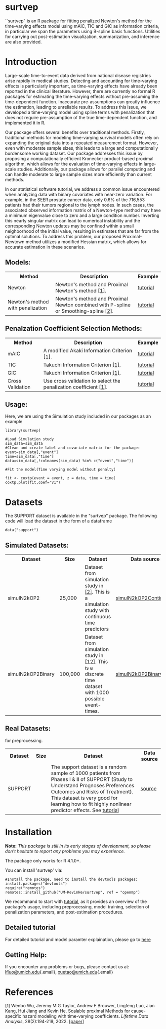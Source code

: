 # surtvep

``surtvep" is an R package for fitting penalized Newton's method 
for the time-varying effects model using mAIC, TIC and GIC as information criteria, 
in particular we span the parameters using B-spline basis functions. Utilities for carrying 
out post-estimation visualization, summarization, and inference are also provided.

# Introduction

Large-scale time-to-event data derived from national disease registries arise rapidly in medical studies. Detecting and accounting for time-varying effects is particularly important, as time-varying effects have already been reported in the clinical literature. However, there are currently no formal R packages for estimating the time-varying effects without pre-assuming the time-dependent function. Inaccurate pre-assumptions can greatly influence the estimation, leading to unreliable results. To address this issue, we developed a time-varying model using spline terms with penalization that does not require pre-assumption of the true time-dependent function, and implemented it in R.

Our package offers several benefits over traditional methods. Firstly, traditional methods for modeling time-varying survival models often rely on expanding the original data into a repeated measurement format. However, even with moderate sample sizes, this leads to a large and computationally burdensome working dataset. Our package addresses this issue by proposing a computationally efficient Kronecker product-based proximal algorithm, which allows for the evaluation of time-varying effects in large-scale studies. Additionally, our package allows for parallel computing and can handle moderate to large sample sizes more efficiently than current methods.


In our statistical software tutorial, we address a common issue encountered when analyzing data with binary covariates with near-zero variation. For example, in the SEER prostate cancer data, only 0.6% of the 716,553 patients had their tumors regional to the lymph nodes. In such cases, the associated observed information matrix of a Newton-type method may have a minimum eigenvalue close to zero and a large condition number. Inverting this nearly singular matrix can lead to numerical instability and the corresponding Newton updates may be confined within a small neighborhood of the initial value, resulting in estimates that are far from the optimal solutions. To address this problem, our proposed Proximal-Newtown method utilizes a modified Hessian matrix, which allows for accurate estimation in these scenarios.

## Models:
<table>
    <tr>
        <th>Method</th>
        <th>Description</th>
        <th>Example</th>
    </tr>
    <tr>
        <td>Newton</td>
        <td>
        Newton's method and Proximal Newton's method <a href="#references">[1]</a>.
        </td>
        <td><a href="https://um-kevinhe.github.io/surtvep/articles/surtvep.html#model-fitting">tutorial</a></td>
    </tr>
      <tr>
        <td>Newton's method with penalization</td>
        <td>
        Newton's method and Proximal Newton combined with P-spline or Smoothing-spline <a href="#references">[2]</a>.
        </td>
        <td><a href="https://um-kevinhe.github.io/surtvep/articles/surtvep.html#model-fitting">tutorial</a></td>
    </tr>
</table>

## Penalzation Coefficient Selection Methods:
<table>
    <tr>
        <th>Method</th>
        <th>Description</th>
        <th>Example</th>
    </tr>
    <tr>
        <td>mAIC</td>
        <td>
        A modified Akaki Information Criterion  <a href="#references">[1]</a>.
        </td>
        <td><a href="https://um-kevinhe.github.io/surtvep/articles/surtvep.html#model-fitting">tutorial</a></td>
    </tr>
    <tr>
        <td>TIC</td>
        <td>
        Takuchi Information Criterion  <a href="#references">[1]</a>.
        </td>
        <td><a href="https://um-kevinhe.github.io/surtvep/articles/surtvep.html#model-fitting">tutorial</a></td>
    </tr>
    <tr>
        <td>GIC</td>
        <td>
        Takuchi Information Criterion  <a href="#references">[1]</a>.
        </td>
        <td><a href="https://um-kevinhe.github.io/surtvep/articles/surtvep.html#model-fitting">tutorial</a></td>
    </tr>
    <tr>
        <td>Cross Validation</td>
        <td>
        Use cross validation to select the penalization coefficient  <a href="#references">[1]</a>.
        </td>
        <td><a href="https://um-kevinhe.github.io/surtvep/articles/surtvep.html#model-fitting">tutorial</a></td>
    </tr>
</table>

## Usage:

Here, we are using the Simulation study included in our packages as an example

    library(surtvep)

    #Load Simulation study
    sim_data=sim_data
    #Clean and create label and covariate matrix for the package:
    event=sim_data[,"event"]
    time=sim_data[,"time"]
    data=sim_data[,!colnames(sim_data) %in% c("event","time")]

    #Fit the model(Time varying model without penalty)

    fit <- coxtp(event = event, z = data, time = time)
    coxtp.plot(fit,coef="V1")

<!---<a href="https://drive.google.com/uc?export=view&id=1ET7KIwGN6FVHtjduSNGYpIUf-ydkimIe"><img src="https://drive.google.com/uc?export=view&id=1ET7KIwGN6FVHtjduSNGYpIUf-ydkimIe" style="width: 650px; max-width: 100%; height: auto" title="Click to enlarge picture"/></a>-->

# Datasets

The SUPPORT dataset is available in the "surtvep" package. The following code will load the dataset in the form of a dataframe

    data("support")

## Simulated Datasets:

<table>
    <tr>
        <th>Dataset</th>
        <th>Size</th>
        <th>Dataset</th>
        <th>Data source</th>
    </tr>
    <tr>
        <td>simulN2kOP2</td>
        <td>25,000</td>
        <td>
        Dataset from simulation study in <a href="#references">[2]</a>.
        This is a simulation study with continuous time predictors
        </td>
        <td><a href="https://github.com/havakv/pycox/blob/master/pycox/simulations/relative_risk.py">simulN2kOP2Continuous</a>
    </tr>
    <tr>
        <td>simulN2kOP2Binary</td>
        <td>100,000</td>
        <td>
        Dataset from simulation study in <a href="#references">[12]</a>.
        This is a discrete time dataset with 1000 possible event-times.
        </td>
        <td><a href="https://github.com/havakv/pycox/tree/master/pycox/simulations/discrete_logit_hazard.py">simulN2kOP2Binary</a>
    </tr>
</table>


## Real Datasets:
<table>
    <tr>
        <th>Dataset</th>
        <th>Size</th>
        <th>Dataset</th>
        <th>Data source</th>
    </tr>
    <tr>
        <td>SUPPORT</td>
        <td></td>
        <td>
        The support dataset is a random sample of 1000 patients from Phases I & II of SUPPORT (Study to Understand Prognoses Preferences Outcomes and Risks of Treatment). This dataset is very good for learning how to fit highly nonlinear predictor effects. See 
        <a href="https://um-kevinhe.github.io/surtvep/articles/surtvep.html#model-fitting">tutorial</a></td> for preprocessing.
        </td>
        <td><a href="https://biostat.app.vumc.org/wiki/Main/SupportDesc">source</a>
    </tr>
</table>


# Installation

**Note:** *This package is still in its early stages of development, so please don't hesitate to report any problems you may experience.* 

The package only works for R 4.1.0+.

You can install 'surtvep' via:

    #Install the package, need to install the devtools packages:
    install.packages("devtools")
    require("remotes")
    remotes::install_github("UM-KevinHe/surtvep", ref = "openmp")

We recommand to start with <a href="https://um-kevinhe.github.io/surtvep/articles/surtvep.html#quick-start" target="_blank">tutorial</a>, as it provides an overview of the package's usage, including preprocessing, model training, selection of penalization parameters, and post-estimation procedures.


## Detailed tutorial

For detailed tutorial and model paramter explaination, please go to <a href="https://um-kevinhe.github.io/surtvep/index.html" target="_blank">here</a>

## Getting Help:

If you encounter any problems or bugs, please contact us at: [lfluo\@umich.edu](mailto:lfluo@umich.edu){.email}, [xuetao\@umich.edu](mailto:xuetao@umich.edu){.email}



# References

  \[1\] Wenbo Wu, Jeremy M G Taylor, Andrew F Brouwer, Lingfeng Luo, Jian Kang, Hui Jiang and Kevin He. Scalable proximal Methods for cause-specific hazard modeling with time-varying coefficients. *Lifetime Data Analysis*, 28(2):194-218, 2022. \[[paper](https://pubmed.ncbi.nlm.nih.gov/35092553/)\]

